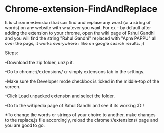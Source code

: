 # Chrome-extension-FindAndReplace
It is chrome extension that can find and replace any word (or a string of words) on any website with whatever you want.   For ex - by default after adding the extension to your chrome, open the wiki page of Rahul Gandhi and you will find the string "Rahul Gandhi" replaced with "Apna PAPPU" all over the page, it works everywhere : like on google search results. ;)

Steps:

-Download the zip folder, unzip it.

-Go to chrome://extensions/ or simply extensions tab in the settings.

-Make sure the Developer mode checkbox is ticked in the middle-top of the screen.

-Click Load unpacked extension and select the folder.

-Go to the wikipedia page of Rahul Gandhi and see if its working :D!!


*To change the words or strings of your choice to another, make changes to the replace.js file accordingly, reload the chrome://extensions/ page and you are good to go.
